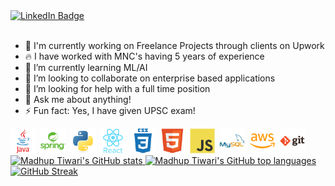 <div id="badges">
  <a href="https://www.linkedin.com/in/madhup-t" target="_blank">
    <img src="https://img.shields.io/badge/LinkedIn-blue?style=for-the-badge&logo=linkedin&logoColor=white" alt="LinkedIn Badge"/>
  </a>
</div>
<img src="https://komarev.com/ghpvc/?username=madhuptiwari&style=flat-square&color=blue" alt=""/>

- 🔭 I'm currently working on Freelance Projects through clients on Upwork
- :fire: I have worked with MNC's having 5 years of experience
- 🌱 I’m currently learning ML/AI
- 👯 I’m looking to collaborate on enterprise based applications
- 🤔 I’m looking for help with a full time position
- 💬 Ask me about anything!
- ⚡ Fun fact: Yes, I have given UPSC exam!
  

<div>
  <img src="https://github.com/devicons/devicon/blob/master/icons/java/java-original-wordmark.svg" title="Java" alt="Java" width="40" height="40"/>&nbsp;
  <img src="https://github.com/devicons/devicon/blob/master/icons/spring/spring-original-wordmark.svg" title="Spring" alt="Spring" width="40" height="40"/>&nbsp;
  <img src="https://github.com/devicons/devicon/blob/master/icons/python/python-original.svg" title="Python" alt="Python" width="40" height="40"/>&nbsp;
  <img src="https://github.com/devicons/devicon/blob/master/icons/react/react-original-wordmark.svg" title="React" alt="React" width="40" height="40"/>&nbsp;
  <img src="https://github.com/devicons/devicon/blob/master/icons/css3/css3-plain-wordmark.svg"  title="CSS3" alt="CSS" width="40" height="40"/>&nbsp;
  <img src="https://github.com/devicons/devicon/blob/master/icons/html5/html5-original.svg" title="HTML5" alt="HTML" width="40" height="40"/>&nbsp;
  <img src="https://github.com/devicons/devicon/blob/master/icons/javascript/javascript-original.svg" title="JavaScript" alt="JavaScript" width="40" height="40"/>&nbsp;
  <img src="https://github.com/devicons/devicon/blob/master/icons/mysql/mysql-original-wordmark.svg" title="MySQL"  alt="MySQL" width="40" height="40"/>&nbsp;
  <img src="https://github.com/devicons/devicon/blob/master/icons/amazonwebservices/amazonwebservices-plain-wordmark.svg" title="AWS" alt="AWS" width="40" height="40"/>&nbsp;
  <img src="https://github.com/devicons/devicon/blob/master/icons/git/git-original-wordmark.svg" title="Git" **alt="Git" width="40" height="40"/>
</div> 

<a href="https://github.com/madhuptiwari">
  <img height="180em" src="https://github-readme-stats.vercel.app/api?username=madhuptiwari&show_icons=true&theme=dark&count_private=true" alt="Madhup Tiwari's GitHub stats" />
  <img height="180em" src="https://github-readme-stats.vercel.app/api/top-langs/?username=madhuptiwari&theme=dark&layout=compact" alt="Madhup Tiwari's GitHub top languages" />
</a>
<a href="https://git.io/streak-stats">
  <img src="https://github-readme-streak-stats.herokuapp.com?user=madhuptiwari&theme=dark&hide_border=true&card_width=750" alt="GitHub Streak" />
</a>
<br/>

<!--
**madhuptiwari/madhuptiwari** is a ✨ _special_ ✨ repository because its `README.md` (this file) appears on your GitHub profile.

Here are some ideas to get you started:

- 🔭 I’m currently working on ...
- 🌱 I’m currently learning ...
- 👯 I’m looking to collaborate on ...
- 🤔 I’m looking for help with ...
- 💬 Ask me about ...
- 📫 How to reach me: ...
- 😄 Pronouns: ...
- ⚡ Fun fact: ...
-->
